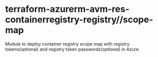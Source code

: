 # terraform-azurerm-avm-res-containerregistry-registry//scope-map

Module to deploy container registry scope map with registry tokens(optional) and registry token passwords(optional) in Azure.
